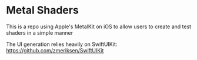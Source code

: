 # Metal Shaders
This is a repo using Apple's MetalKit on iOS to allow users to create and test shaders in a simple manner

The UI generation relies heavily on SwiftUIKit: https://github.com/zmeriksen/SwiftUIKit
